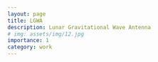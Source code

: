 ```yaml
---
layout: page
title: LGWA
description: Lunar Gravitational Wave Antenna
# img: assets/img/12.jpg
importance: 1
category: work
---
```

